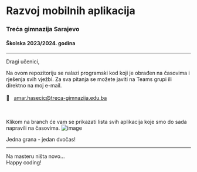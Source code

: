 # Razvoj mobilnih aplikacija


### Treća gimnazija Sarajevo
#### Školska 2023/2024. godina

---


Dragi učenici,

Na ovom repozitoriju se nalazi programski kod koji je obrađen na časovima i rješenja svih vježbi. Za sva pitanja se možete javiti na Teams grupi ili direktno na moj e-mail. 
</br></br> 📧  &nbsp; [amar.hasecic@treca-gimnazija.edu.ba](mailto:amar.hasecic@treca-gimnazija.edu.ba)

</br></br> 
Klikom na branch će vam se prikazati lista svih aplikacija koje smo do sada napravili na časovima.
![image](https://github.com/AmarHasecic/Treca_Gimnazija_Casovi/assets/80314067/b48cc78d-8186-4dda-9777-1a7a6d61b5cc)

Jedna grana - jedan dvočas!

---

Na masteru ništa novo... </br>
Happy coding!

